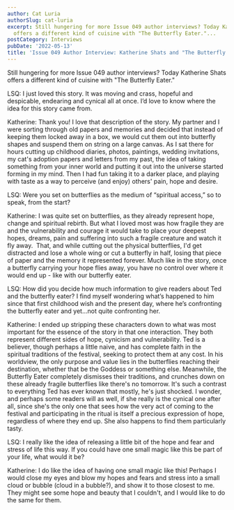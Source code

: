 ```yaml
---
author: Cat Luria
authorSlug: cat-luria
excerpt: Still hungering for more Issue 049 author interviews? Today Katherine Shats
  offers a different kind of cuisine with "The Butterfly Eater."...
postCategory: Interviews
pubDate: '2022-05-13'
title: 'Issue 049 Author Interview: Katherine Shats and "The Butterfly Eater"'
---
```

Still hungering for more Issue 049 author interviews? Today Katherine Shats offers a different kind of cuisine with "The Butterfly Eater."

LSQ: I just loved this story. It was moving and crass, hopeful and despicable, endearing and cynical all at once. I’d love to know where the idea for this story came from.

Katherine: Thank you! I love that description of the story. My partner and I were sorting through old papers and memories and decided that instead of keeping them locked away in a box, we would cut them out into butterfly shapes and suspend them on string on a large canvas. As I sat there for hours cutting up childhood diaries, photos, paintings, wedding invitations, my cat's adoption papers and letters from my past, the idea of taking something from your inner world and putting it out into the universe started forming in my mind. Then I had fun taking it to a darker place, and playing with taste as a way to perceive (and enjoy) others' pain, hope and desire.

LSQ: Were you set on butterflies as the medium of “spiritual access,” so to speak, from the start?

Katherine: I was quite set on butterflies, as they already represent hope, change and spiritual rebirth. But what I loved most was how fragile they are and the vulnerability and courage it would take to place your deepest hopes, dreams, pain and suffering into such a fragile creature and watch it fly away.  That, and while cutting out the physical butterflies, I'd get distracted and lose a whole wing or cut a butterfly in half, losing that piece of paper and the memory it represented forever. Much like in the story, once a butterfly carrying your hope flies away, you have no control over where it would end up - like with our butterfly eater.

LSQ: How did you decide how much information to give readers about Ted and the butterfly eater? I find myself wondering what’s happened to him since that first childhood wish and the present day, where he’s confronting the butterfly eater and yet…not quite confronting her.

Katherine: I ended up stripping these characters down to what was most important for the essence of the story in that one interaction. They both represent different sides of hope, cynicism and vulnerability. Ted is a believer, though perhaps a little naive, and has complete faith in the spiritual traditions of the festival, seeking to protect them at any cost. In his worldview, the only purpose and value lies in the butterflies reaching their destination, whether that be the Goddess or something else. Meanwhile, the Butterfly Eater completely dismisses their traditions, and crunches down on these already fragile butterflies like there's no tomorrow. It's such a contrast to everything Ted has ever known that mostly, he's just shocked. I wonder, and perhaps some readers will as well, if she really is the cynical one after all, since she's the only one that sees how the very act of coming to the festival and participating in the ritual is itself a precious expression of hope, regardless of where they end up. She also happens to find them particularly tasty.

LSQ: I really like the idea of releasing a little bit of the hope and fear and stress of life this way. If you could have one small magic like this be part of your life, what would it be?

Katherine: I do like the idea of having one small magic like this! Perhaps I would close my eyes and blow my hopes and fears and stress into a small cloud or bubble (cloud in a bubble?), and show it to those closest to me. They might see some hope and beauty that I couldn't, and I would like to do the same for them.